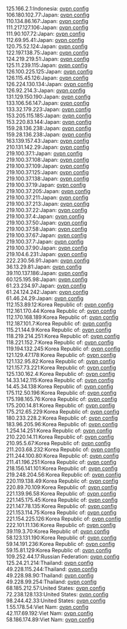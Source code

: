 125.166.2.1:Indonesia: [ovpn config](vpn/125_166_2_1.ovpn)  
106.180.102.77:Japan: [ovpn config](vpn/106_180_102_77.ovpn)  
110.134.86.167:Japan: [ovpn config](vpn/110_134_86_167.ovpn)  
111.217.127.106:Japan: [ovpn config](vpn/111_217_127_106.ovpn)  
111.90.107.72:Japan: [ovpn config](vpn/111_90_107_72.ovpn)  
112.69.95.41:Japan: [ovpn config](vpn/112_69_95_41.ovpn)  
120.75.52.124:Japan: [ovpn config](vpn/120_75_52_124.ovpn)  
122.197.138.75:Japan: [ovpn config](vpn/122_197_138_75.ovpn)  
124.219.219.51:Japan: [ovpn config](vpn/124_219_219_51.ovpn)  
125.11.239.115:Japan: [ovpn config](vpn/125_11_239_115.ovpn)  
126.100.225.125:Japan: [ovpn config](vpn/126_100_225_125.ovpn)  
126.115.45.126:Japan: [ovpn config](vpn/126_115_45_126.ovpn)  
126.224.130.134:Japan: [ovpn config](vpn/126_224_130_134.ovpn)  
126.92.214.3:Japan: [ovpn config](vpn/126_92_214_3.ovpn)  
131.129.150.190:Japan: [ovpn config](vpn/131_129_150_190.ovpn)  
133.106.56.147:Japan: [ovpn config](vpn/133_106_56_147.ovpn)  
133.32.179.223:Japan: [ovpn config](vpn/133_32_179_223.ovpn)  
153.205.115.185:Japan: [ovpn config](vpn/153_205_115_185.ovpn)  
153.220.83.144:Japan: [ovpn config](vpn/153_220_83_144.ovpn)  
159.28.136.238:Japan: [ovpn config](vpn/159_28_136_238.ovpn)  
159.28.136.238:Japan: [ovpn config](vpn/159_28_136_238.ovpn)  
163.139.157.43:Japan: [ovpn config](vpn/163_139_157_43.ovpn)  
210.131.142.29:Japan: [ovpn config](vpn/210_131_142_29.ovpn)  
219.100.37.1:Japan: [ovpn config](vpn/219_100_37_1.ovpn)  
219.100.37.108:Japan: [ovpn config](vpn/219_100_37_108.ovpn)  
219.100.37.109:Japan: [ovpn config](vpn/219_100_37_109.ovpn)  
219.100.37.125:Japan: [ovpn config](vpn/219_100_37_125.ovpn)  
219.100.37.138:Japan: [ovpn config](vpn/219_100_37_138.ovpn)  
219.100.37.19:Japan: [ovpn config](vpn/219_100_37_19.ovpn)  
219.100.37.205:Japan: [ovpn config](vpn/219_100_37_205.ovpn)  
219.100.37.211:Japan: [ovpn config](vpn/219_100_37_211.ovpn)  
219.100.37.213:Japan: [ovpn config](vpn/219_100_37_213.ovpn)  
219.100.37.22:Japan: [ovpn config](vpn/219_100_37_22.ovpn)  
219.100.37.4:Japan: [ovpn config](vpn/219_100_37_4.ovpn)  
219.100.37.50:Japan: [ovpn config](vpn/219_100_37_50.ovpn)  
219.100.37.58:Japan: [ovpn config](vpn/219_100_37_58.ovpn)  
219.100.37.67:Japan: [ovpn config](vpn/219_100_37_67.ovpn)  
219.100.37.7:Japan: [ovpn config](vpn/219_100_37_7.ovpn)  
219.100.37.90:Japan: [ovpn config](vpn/219_100_37_90.ovpn)  
219.104.6.231:Japan: [ovpn config](vpn/219_104_6_231.ovpn)  
222.230.56.91:Japan: [ovpn config](vpn/222_230_56_91.ovpn)  
36.13.29.81:Japan: [ovpn config](vpn/36_13_29_81.ovpn)  
39.110.137.186:Japan: [ovpn config](vpn/39_110_137_186.ovpn)  
60.125.195.98:Japan: [ovpn config](vpn/60_125_195_98.ovpn)  
61.23.234.97:Japan: [ovpn config](vpn/61_23_234_97.ovpn)  
61.24.124.242:Japan: [ovpn config](vpn/61_24_124_242.ovpn)  
61.46.24.29:Japan: [ovpn config](vpn/61_46_24_29.ovpn)  
112.153.89.12:Korea Republic of: [ovpn config](vpn/112_153_89_12.ovpn)  
112.161.170.44:Korea Republic of: [ovpn config](vpn/112_161_170_44.ovpn)  
112.170.168.189:Korea Republic of: [ovpn config](vpn/112_170_168_189.ovpn)  
112.187.101.7:Korea Republic of: [ovpn config](vpn/112_187_101_7.ovpn)  
115.21.144.9:Korea Republic of: [ovpn config](vpn/115_21_144_9.ovpn)  
118.219.214.251:Korea Republic of: [ovpn config](vpn/118_219_214_251.ovpn)  
118.221.152.7:Korea Republic of: [ovpn config](vpn/118_221_152_7.ovpn)  
119.194.132.245:Korea Republic of: [ovpn config](vpn/119_194_132_245.ovpn)  
121.129.47.178:Korea Republic of: [ovpn config](vpn/121_129_47_178.ovpn)  
121.132.95.82:Korea Republic of: [ovpn config](vpn/121_132_95_82.ovpn)  
121.157.73.221:Korea Republic of: [ovpn config](vpn/121_157_73_221.ovpn)  
125.130.162.4:Korea Republic of: [ovpn config](vpn/125_130_162_4.ovpn)  
14.33.142.115:Korea Republic of: [ovpn config](vpn/14_33_142_115.ovpn)  
14.45.34.138:Korea Republic of: [ovpn config](vpn/14_45_34_138.ovpn)  
175.112.50.196:Korea Republic of: [ovpn config](vpn/175_112_50_196.ovpn)  
175.198.165.76:Korea Republic of: [ovpn config](vpn/175_198_165_76.ovpn)  
175.200.14.81:Korea Republic of: [ovpn config](vpn/175_200_14_81.ovpn)  
175.212.65.229:Korea Republic of: [ovpn config](vpn/175_212_65_229.ovpn)  
180.233.228.2:Korea Republic of: [ovpn config](vpn/180_233_228_2.ovpn)  
183.96.205.96:Korea Republic of: [ovpn config](vpn/183_96_205_96.ovpn)  
1.254.14.251:Korea Republic of: [ovpn config](vpn/1_254_14_251.ovpn)  
210.220.14.11:Korea Republic of: [ovpn config](vpn/210_220_14_11.ovpn)  
210.95.5.67:Korea Republic of: [ovpn config](vpn/210_95_5_67.ovpn)  
211.203.68.232:Korea Republic of: [ovpn config](vpn/211_203_68_232.ovpn)  
211.244.100.80:Korea Republic of: [ovpn config](vpn/211_244_100_80.ovpn)  
211.41.196.251:Korea Republic of: [ovpn config](vpn/211_41_196_251.ovpn)  
218.156.141.101:Korea Republic of: [ovpn config](vpn/218_156_141_101.ovpn)  
219.248.204.56:Korea Republic of: [ovpn config](vpn/219_248_204_56.ovpn)  
220.119.138.49:Korea Republic of: [ovpn config](vpn/220_119_138_49.ovpn)  
220.89.70.109:Korea Republic of: [ovpn config](vpn/220_89_70_109.ovpn)  
221.139.96.58:Korea Republic of: [ovpn config](vpn/221_139_96_58.ovpn)  
221.145.175.45:Korea Republic of: [ovpn config](vpn/221_145_175_45.ovpn)  
221.147.78.135:Korea Republic of: [ovpn config](vpn/221_147_78_135.ovpn)  
221.153.114.75:Korea Republic of: [ovpn config](vpn/221_153_114_75.ovpn)  
221.154.225.126:Korea Republic of: [ovpn config](vpn/221_154_225_126.ovpn)  
222.101.11.136:Korea Republic of: [ovpn config](vpn/222_101_11_136.ovpn)  
39.119.3.70:Korea Republic of: [ovpn config](vpn/39_119_3_70.ovpn)  
58.123.131.190:Korea Republic of: [ovpn config](vpn/58_123_131_190.ovpn)  
59.14.191.236:Korea Republic of: [ovpn config](vpn/59_14_191_236.ovpn)  
59.15.81.129:Korea Republic of: [ovpn config](vpn/59_15_81_129.ovpn)  
109.252.44.17:Russian Federation: [ovpn config](vpn/109_252_44_17.ovpn)  
125.24.21.214:Thailand: [ovpn config](vpn/125_24_21_214.ovpn)  
49.228.115.244:Thailand: [ovpn config](vpn/49_228_115_244.ovpn)  
49.228.98.90:Thailand: [ovpn config](vpn/49_228_98_90.ovpn)  
49.228.99.254:Thailand: [ovpn config](vpn/49_228_99_254.ovpn)  
68.185.212.57:United States: [ovpn config](vpn/68_185_212_57.ovpn)  
72.238.128.133:United States: [ovpn config](vpn/72_238_128_133.ovpn)  
98.244.42.33:United States: [ovpn config](vpn/98_244_42_33.ovpn)  
1.55.178.54:Viet Nam: [ovpn config](vpn/1_55_178_54.ovpn)  
42.117.69.192:Viet Nam: [ovpn config](vpn/42_117_69_192.ovpn)  
58.186.174.89:Viet Nam: [ovpn config](vpn/58_186_174_89.ovpn)  

